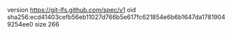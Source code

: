 version https://git-lfs.github.com/spec/v1
oid sha256:ecd41403cefb56eb11027d766b5e617fc621854e6b6b1647da17819049254ee0
size 266
